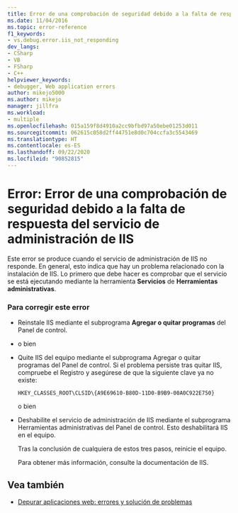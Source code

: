 ```yaml
---
title: Error de una comprobación de seguridad debido a la falta de respuesta del servicio de administración de IIS | Microsoft Docs
ms.date: 11/04/2016
ms.topic: error-reference
f1_keywords:
- vs.debug.error.iis_not_responding
dev_langs:
- CSharp
- VB
- FSharp
- C++
helpviewer_keywords:
- debugger, Web application errors
author: mikejo5000
ms.author: mikejo
manager: jillfra
ms.workload:
- multiple
ms.openlocfilehash: 015a159f8d4910a2cc9bfbd97a50ebe01253d011
ms.sourcegitcommit: 062615c058d2ff44751e8d0c704ccfa3c5543469
ms.translationtype: HT
ms.contentlocale: es-ES
ms.lasthandoff: 09/22/2020
ms.locfileid: "90852815"
---
```

# <a name="error-a-security-check-failed-because-the-iis-admin-service-did-not-respond"></a>Error: Error de una comprobación de seguridad debido a la falta de respuesta del servicio de administración de IIS
Este error se produce cuando el servicio de administración de IIS no responde. En general, esto indica que hay un problema relacionado con la instalación de IIS. Lo primero que debe hacer es comprobar que el servicio se está ejecutando mediante la herramienta **Servicios** de **Herramientas administrativas**.

### <a name="to-correct-this-error"></a>Para corregir este error

- Reinstale IIS mediante el subprograma **Agregar o quitar programas** del Panel de control.

- o bien

- Quite IIS del equipo mediante el subprograma Agregar o quitar programas del Panel de control. Si el problema persiste tras quitar IIS, compruebe el Registro y asegúrese de que la siguiente clave ya no existe:

    `HKEY_CLASSES_ROOT\CLSID\{A9E69610-B80D-11D0-B9B9-00A0C922E750}`

     o bien

- Deshabilite el servicio de administración de IIS mediante el subprograma Herramientas administrativas del Panel de control. Esto deshabilitará IIS en el equipo.

     Tras la conclusión de cualquiera de estos tres pasos, reinicie el equipo.

     Para obtener más información, consulte la documentación de IIS.

## <a name="see-also"></a>Vea también
- [Depurar aplicaciones web: errores y solución de problemas](../debugger/debugging-web-applications-errors-and-troubleshooting.md)